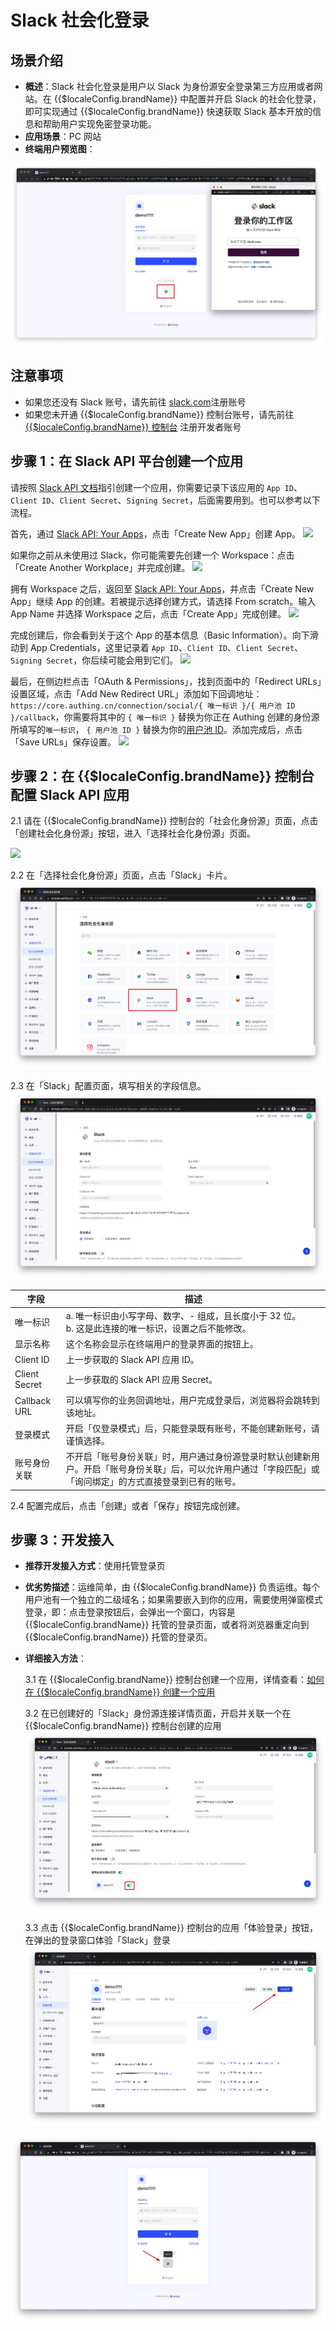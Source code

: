 # Slack 社会化登录

<LastUpdated />

## 场景介绍

- **概述**：Slack 社会化登录是用户以 Slack 为身份源安全登录第三方应用或者网站。在 {{$localeConfig.brandName}} 中配置并开启 Slack 的社会化登录，即可实现通过 {{$localeConfig.brandName}} 快速获取 Slack 基本开放的信息和帮助用户实现免密登录功能。
- **应用场景**：PC 网站
- **终端用户预览图**：

![](./images/login.jpg)

## 注意事项

- 如果您还没有 Slack 账号，请先前往 [slack.com](https://slack.com/get-started#/createnew)注册账号
- 如果您未开通 {{$localeConfig.brandName}} 控制台账号，请先前往 [{{$localeConfig.brandName}} 控制台](https://authing.cn/) 注册开发者账号

## 步骤 1：在 Slack API 平台创建一个应用

请按照 [Slack API 文档](https://api.slack.com/authentication/sign-in-with-slack#implementation)指引创建一个应用，你需要记录下该应用的 `App ID`、`Client ID`、`Client Secret`、`Signing Secret`，后面需要用到。也可以参考以下流程。

首先，通过 [Slack API: Your Apps](https://api.slack.com/apps)，点击「Create New App」创建 App。
![](~@imagesZhCn/connections/slack/slack-docs-1.png)

如果你之前从未使用过 Slack，你可能需要先创建一个 Workspace：点击「Create Another Workplace」并完成创建。
![](~@imagesZhCn/connections/slack/slack-docs-2.png)

拥有 Workspace 之后，返回至 [Slack API: Your Apps](https://api.slack.com/apps)，并点击「Create New App」继续 App 的创建。若被提示选择创建方式，请选择 From scratch。输入 App Name 并选择 Workspace 之后，点击「Create App」完成创建。
![](~@imagesZhCn/connections/slack/slack-docs-3.png)

完成创建后，你会看到关于这个 App 的基本信息（Basic Information）。向下滑动到 App Credentials，这里记录着 `App ID`、`Client ID`、`Client Secret`、`Signing Secret`，你后续可能会用到它们。
![](~@imagesZhCn/connections/slack/slack-docs-4.png)

最后，在侧边栏点击「OAuth & Permissions」，找到页面中的「Redirect URLs」设置区域，点击「Add New Redirect URL」添加如下回调地址：`https://core.authing.cn/connection/social/{ 唯一标识 }/{ 用户池 ID }/callback`，你需要将其中的 `{ 唯一标识 }` 替换为你正在 Authing 创建的身份源所填写的`唯一标识`， `{ 用户池 ID }` 替换为你的[用户池 ID](/guides/faqs/get-userpool-id-and-secret.md)。添加完成后，点击「Save URLs」保存设置。
![](~@imagesZhCn/connections/slack/slack-docs-5.png)

## 步骤 2：在 {{$localeConfig.brandName}} 控制台配置 Slack API 应用

2.1 请在 {{$localeConfig.brandName}} 控制台的「社会化身份源」页面，点击「创建社会化身份源」按钮，进入「选择社会化身份源」页面。

![](~@imagesZhCn/guides/connections/create-social-idp.jpg)

2.2 在「选择社会化身份源」页面，点击「Slack」卡片。
![](./images/add-app-1.jpg)

2.3 在「Slack」配置页面，填写相关的字段信息。
![](./images/add-app-2.jpg)

| 字段          | 描述                                                                                                                                                         |
| ------------- | ------------------------------------------------------------------------------------------------------------------------------------------------------------ |
| 唯一标识      | a. 唯一标识由小写字母、数字、- 组成，且长度小于 32 位。<br />b. 这是此连接的唯一标识，设置之后不能修改。                                                     |
| 显示名称      | 这个名称会显示在终端用户的登录界面的按钮上。                                                                                                                 |
| Client ID     | 上一步获取的 Slack API 应用 ID。                                                                                                                             |
| Client Secret | 上一步获取的 Slack API 应用 Secret。                                                                                                                         |
| Callback URL  | 可以填写你的业务回调地址，用户完成登录后，浏览器将会跳转到该地址。                                                                                           |
| 登录模式      | 开启「仅登录模式」后，只能登录既有账号，不能创建新账号，请谨慎选择。                                                                                         |
| 账号身份关联  | 不开启「账号身份关联」时，用户通过身份源登录时默认创建新用户。开启「账号身份关联」后，可以允许用户通过「字段匹配」或「询问绑定」的方式直接登录到已有的账号。 |

2.4 配置完成后，点击「创建」或者「保存」按钮完成创建。


## 步骤 3：开发接入

- **推荐开发接入方式**：使用托管登录页
- **优劣势描述**：运维简单，由 {{$localeConfig.brandName}} 负责运维。每个用户池有一个独立的二级域名；如果需要嵌入到你的应用，需要使用弹窗模式登录，即：点击登录按钮后，会弹出一个窗口，内容是 {{$localeConfig.brandName}} 托管的登录页面，或者将浏览器重定向到 {{$localeConfig.brandName}} 托管的登录页。
- **详细接入方法**：

  3.1 在 {{$localeConfig.brandName}} 控制台创建一个应用，详情查看：[如何在 {{$localeConfig.brandName}} 创建一个应用](/guides/app/create-app.md)

  3.2 在已创建好的「Slack」身份源连接详情页面，开启并关联一个在 {{$localeConfig.brandName}} 控制台创建的应用
  ![](./images/step3.2.jpg)

  3.3 点击 {{$localeConfig.brandName}} 控制台的应用「体验登录」按钮，在弹出的登录窗口体验「Slack」登录
  ![](./images/step3.3-1.jpg)

![](./images/step3.3-2.jpg)

